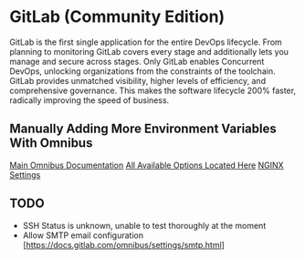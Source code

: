 # GitLab (Community Edition)

GitLab is the first single application for the entire DevOps lifecycle. From planning to monitoring GitLab covers every stage and additionally lets you manage and secure across stages. Only GitLab enables Concurrent DevOps, unlocking organizations from the constraints of the toolchain. GitLab provides unmatched visibility, higher levels of efficiency, and comprehensive governance. This makes the software lifecycle 200% faster, radically improving the speed of business.

## Manually Adding More Environment Variables With Omnibus

[Main Omnibus Documentation](https://docs.gitlab.com/omnibus/settings/configuration.html)
[All Available Options Located Here](https://gitlab.com/gitlab-org/omnibus-gitlab/blob/master/files/gitlab-config-template/gitlab.rb.template)
[NGINX Settings](https://docs.gitlab.com/omnibus/settings/nginx.html)

## TODO
* SSH Status is unknown, unable to test thoroughly at the moment
* Allow SMTP email configuration [https://docs.gitlab.com/omnibus/settings/smtp.html]